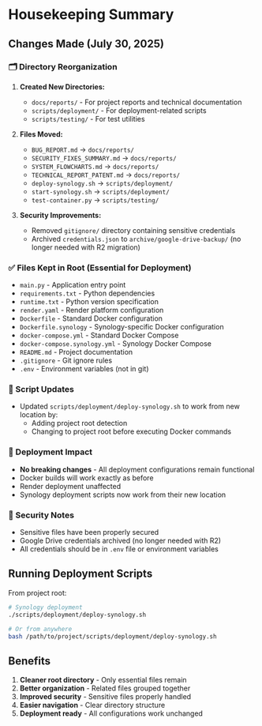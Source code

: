 # Housekeeping Summary

## Changes Made (July 30, 2025)

### 🗂️ Directory Reorganization

1. **Created New Directories:**
   - `docs/reports/` - For project reports and technical documentation
   - `scripts/deployment/` - For deployment-related scripts
   - `scripts/testing/` - For test utilities

2. **Files Moved:**
   - `BUG_REPORT.md` → `docs/reports/`
   - `SECURITY_FIXES_SUMMARY.md` → `docs/reports/`
   - `SYSTEM_FLOWCHARTS.md` → `docs/reports/`
   - `TECHNICAL_REPORT_PATENT.md` → `docs/reports/`
   - `deploy-synology.sh` → `scripts/deployment/`
   - `start-synology.sh` → `scripts/deployment/`
   - `test-container.py` → `scripts/testing/`

3. **Security Improvements:**
   - Removed `gitignore/` directory containing sensitive credentials
   - Archived `credentials.json` to `archive/google-drive-backup/` (no longer needed with R2 migration)

### ✅ Files Kept in Root (Essential for Deployment)

- `main.py` - Application entry point
- `requirements.txt` - Python dependencies
- `runtime.txt` - Python version specification
- `render.yaml` - Render platform configuration
- `Dockerfile` - Standard Docker configuration
- `Dockerfile.synology` - Synology-specific Docker configuration
- `docker-compose.yml` - Standard Docker Compose
- `docker-compose.synology.yml` - Synology Docker Compose
- `README.md` - Project documentation
- `.gitignore` - Git ignore rules
- `.env` - Environment variables (not in git)

### 📝 Script Updates

- Updated `scripts/deployment/deploy-synology.sh` to work from new location by:
  - Adding project root detection
  - Changing to project root before executing Docker commands

### 🚀 Deployment Impact

- **No breaking changes** - All deployment configurations remain functional
- Docker builds will work exactly as before
- Render deployment unaffected
- Synology deployment scripts now work from their new location

### 🔐 Security Notes

- Sensitive files have been properly secured
- Google Drive credentials archived (no longer needed with R2)
- All credentials should be in `.env` file or environment variables

## Running Deployment Scripts

From project root:
```bash
# Synology deployment
./scripts/deployment/deploy-synology.sh

# Or from anywhere
bash /path/to/project/scripts/deployment/deploy-synology.sh
```

## Benefits

1. **Cleaner root directory** - Only essential files remain
2. **Better organization** - Related files grouped together
3. **Improved security** - Sensitive files properly handled
4. **Easier navigation** - Clear directory structure
5. **Deployment ready** - All configurations work unchanged